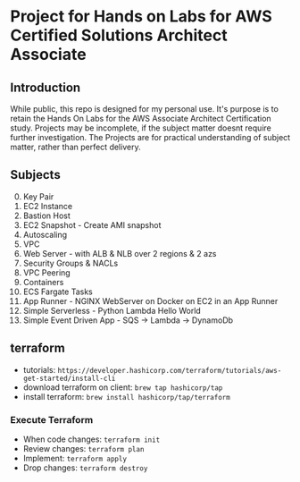 # Project for Hands on Labs for AWS Certified Solutions Architect Associate

## Introduction

While public, this repo is designed for my personal use. It's purpose is to retain the Hands On Labs
for the AWS Associate Architect Certification study. Projects may be incomplete, if the subject matter
doesnt require further investigation. The Projects are for practical understanding of subject matter,
rather than perfect delivery.

## Subjects

0. Key Pair
1. EC2 Instance
2. Bastion Host
3. EC2 Snapshot - Create AMI snapshot
4. Autoscaling
5. VPC
6. Web Server - with ALB & NLB over 2 regions & 2 azs
7. Security Groups & NACLs
8. VPC Peering
9. Containers
10. ECS Fargate Tasks
11. App Runner - NGINX WebServer on Docker on EC2 in an App Runner
12. Simple Serverless - Python Lambda Hello World
13. Simple Event Driven App - SQS -> Lambda -> DynamoDb

## terraform

- tutorials: `https://developer.hashicorp.com/terraform/tutorials/aws-get-started/install-cli`
- download terraform on client: `brew tap hashicorp/tap`
- install terraform: `brew install hashicorp/tap/terraform`

### Execute Terraform

- When code changes: `terraform init`
- Review changes: `terraform plan`
- Implement: `terraform apply`
- Drop changes: `terraform destroy`
